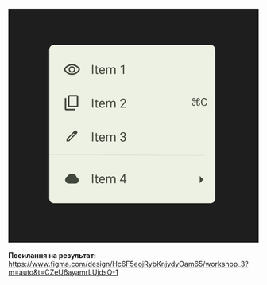![Logo](menu.png)

**Посилання на результат:**
https://www.figma.com/design/Hc6F5eojRybKnjydyOam65/workshop_3?m=auto&t=CZeU6ayamrLUjdsQ-1
